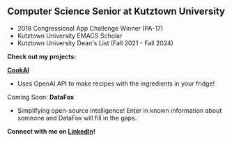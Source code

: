 ## Computer Science Senior at Kutztown University 

* 2018 Congressional App Challenge Winner (PA-17)
* Kutztown University EMACS Scholar
* Kutztown University Dean's List (Fall 2021 - Fall 2024)

**Check out my projects:**

**[CookAI](https://github.com/acageduser/cook-ai)**
* Uses OpenAI API to make recipes with the ingredients in your fridge!

Coming Soon: **DataFox**
* Simplifying open-source intelligence! Enter in known information about someone and DataFox will fill in the gaps.

**Connect with me on [LinkedIn](https://www.linkedin.com/in/laurenengel)!**

